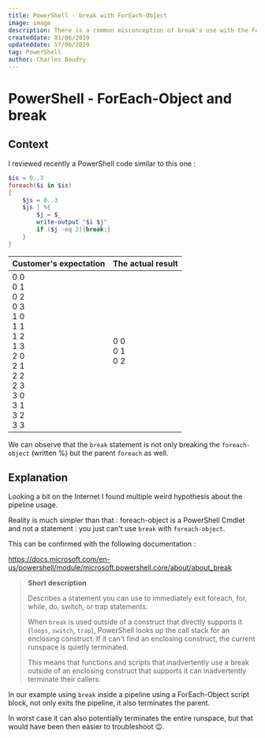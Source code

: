 ```yaml
---
title: PowerShell - break with ForEach-Object 
image: image
description: There is a common misconception of break's use with the ForEach-Object Cmdlet.
createddate: 01/06/2019
updateddate: 17/06/2020
tag: PowerShell
author: Charles Boudry
---
```


# PowerShell - ForEach-Object and break

## Context
I reviewed recently a PowerShell code similar to this one :
```powershell
$is = 0..3
foreach($i in $is)
{
	$js = 0..3
	$js | %{
		$j = $_
		write-output "$i $j"
		if ($j -eq 2){break;}
	}
}
```
| Customer's expectation  | The actual result |
| ------------- | ------------- |
| 0 0<br>0 1<br>0 2<br>0 3<br>1 0<br>1 1<br>1 2<br>1 3<br>2 0<br>2 1<br>2 2<br>2 3<br>3 0<br>3 1<br>3 2<br>3 3 | 0 0<br>0 1<br>0 2  |

We can observe that the `break` statement is not only breaking the `foreach-object` (written %) but the parent `foreach` as well.

## Explanation

Looking a bit on the Internet I found multiple weird hypothesis about the pipeline usage.

Reality is much simpler than that : foreach-object is a PowerShell Cmdlet and not a statement : you just can't use `break` with `foreach-object`.

This can be confirmed with the following documentation :

https://docs.microsoft.com/en-us/powershell/module/microsoft.powershell.core/about/about_break


>**Short description**
>
>Describes a statement you can use to immediately exit foreach, for, while, do, switch, or trap statements.
>
>When `break` is used outside of a construct that directly supports it (`loops`, `switch`, `trap`), PowerShell looks up the call stack for an enclosing construct. If it can't find an enclosing construct, the current runspace is quietly terminated.
>
>This means that functions and scripts that inadvertently use a break outside of an enclosing construct that supports it can inadvertently terminate their callers.

In our example using `break` inside a pipeline using a ForEach-Object script block, not only exits the pipeline, it also terminates the parent. 

In worst case it can also potentially terminates the entire runspace, but that would have been then easier to troubleshoot :wink:.
